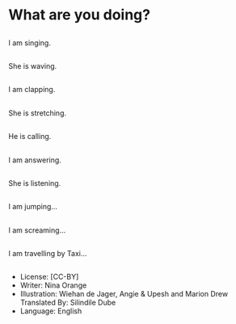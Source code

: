 # What are you doing?

##
I am singing.

##
She is waving.

##
I am clapping.

##
She is stretching.

##
He is calling.

##
I am answering.

##
She is listening.

##
I am jumping...

##
I am screaming...

##
I am travelling by Taxi...

##
* License: [CC-BY]
* Writer: Nina Orange
* Illustration: Wiehan de Jager, Angie & Upesh and Marion Drew
Translated By: Silindile Dube
* Language: English
